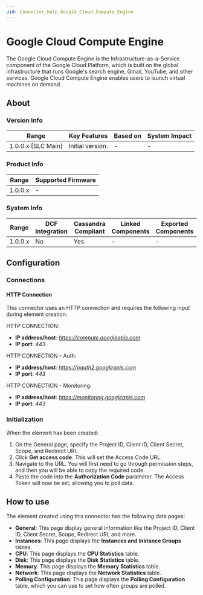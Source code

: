 ```yaml
---
uid: Connector_help_Google_Cloud_Compute_Engine
---
```


# Google Cloud Compute Engine

The Google Cloud Compute Engine is the Infrastructure-as-a-Service component of the Google Cloud Platform, which is built on the global infrastructure that runs Google's search engine, Gmail, YouTube, and other services. Google Cloud Compute Engine enables users to launch virtual machines on demand.

## About

### Version Info

| Range                | Key Features     | Based on     | System Impact     |
|----------------------|------------------|--------------|-------------------|
| 1.0.0.x [SLC Main]   | Initial version. | -            | -                 |

### Product Info

| Range     | Supported Firmware     |
|-----------|------------------------|
| 1.0.0.x   | -                      |

### System Info

| Range     | DCF Integration     | Cassandra Compliant     | Linked Components     | Exported Components     |
|-----------|---------------------|-------------------------|-----------------------|-------------------------|
| 1.0.0.x   | No                  | Yes                     | -                     | -                       |

## Configuration

### Connections

#### HTTP Connection

This connector uses an HTTP connection and requires the following input during element creation:

HTTP CONNECTION:

- **IP address/host**: *https://compute.googleapis.com*
- **IP port**: *443*

HTTP CONNECTION - Auth:

- **IP address/host**: *https://oauth2.googleapis.com*
- **IP port**: *443*

HTTP CONNECTION - Monitoring:

- **IP address/host**: *https://monitoring.googleapis.com*
- **IP port**: *443*

### Initialization

When the element has been created:

1. On the General page, specify the Project ID, Client ID, Client Secret, Scope, and Redirect URI.
1. Click **Get access code**. This will set the Access Code URL.
1. Navigate to the URL. You will first need to go through permission steps, and then you will be able to copy the required code.
1. Paste the code into the **Authorization Code** parameter. The Access Token will now be set, allowing you to poll data.

## How to use

The element created using this connector has the following data pages:

- **General**: This page display general information like the Project ID, Client ID, Client Secret, Scope, Redirect URI, and more.
- **Instances**: This page displays the **Instances and Instance Groups** tables.
- **CPU**: This page displays the **CPU Statistics** table.
- **Disk**: This page displays the **Disk** **Statistics** table.
- **Memory**: This page displays the **Memory** **Statistics** table.
- **Network**: This page displays the **Network Statistics** table.
- **Polling Configuration**: This page displays the **Polling Configuration** table, which you can use to set how often groups are polled.
